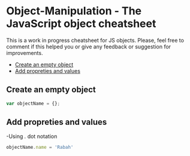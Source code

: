 # Object-Manipulation - The JavaScript object cheatsheet
This is a work in progress cheatsheet for JS objects. Please, feel free to comment if this helped you or give any feedback or suggestion for improvements.

- [Create an empty object](#create-an-empty-object)
- [Add propreties and values](#add-propreties-and-values)



## Create an empty object
```javascript
var objectName = {};
```
## Add propreties and values
-Using *.* dot notation
```javascript
objectName.name = 'Rabah'
```

